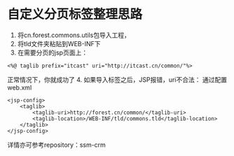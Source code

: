 # 自定义分页标签整理思路
1. 将cn.forest.commons.utils包导入工程，
2. 将tld文件夹粘贴到WEB-INF下
3. 在需要分页的jsp页面上：
```
<%@ taglib prefix="itcast" uri="http://itcast.cn/common/"%>
```
正常情况下，你就成功了
4. 如果导入标签之后，JSP报错，uri不合法：
通过配置web.xml
```
<jsp-config>
	<taglib>
		<taglib-uri>http://forest.cn/common/</taglib-uri>
		<taglib-location>/WEB-INF/tld/commons.tld</taglib-location>
	</taglib>
</jsp-config>

```

详情亦可参考repository：ssm-crm
